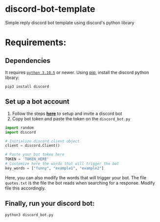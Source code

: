 # discord-bot-template
Simple reply discord bot template using discord's python library

# Requirements:
## Dependencies
It requires [`python 3.10.5`](https://www.python.org/downloads/) or newer. Using [pip](https://pip.pypa.io/en/stable/installation/), install the discord python library:
```shell
pip3 install discord
```

## Set up a bot account
1. Follow the steps [**here**](https://docs.pycord.dev/en/master/discord.html) to setup and invite a discord bot
2. Copy bot token and paste the token on the `discord_bot.py`
```python
import random
import discord

# Initialize discord client object
client = discord.Client()

# Paste your bot token here
TOKEN = 'TOKEN_HERE'
# Customize here the words that will trigger the bot
key_words = ["funny", "example1", "example2"]
```

Here, you can also modify the words that will trigger your bot. 
The file `quotes.txt` is the file the bot reads when searching for a response. Modify file this accordingly.

## Finally, run your discord bot:
```shell
python3 discord_bot.py
```
